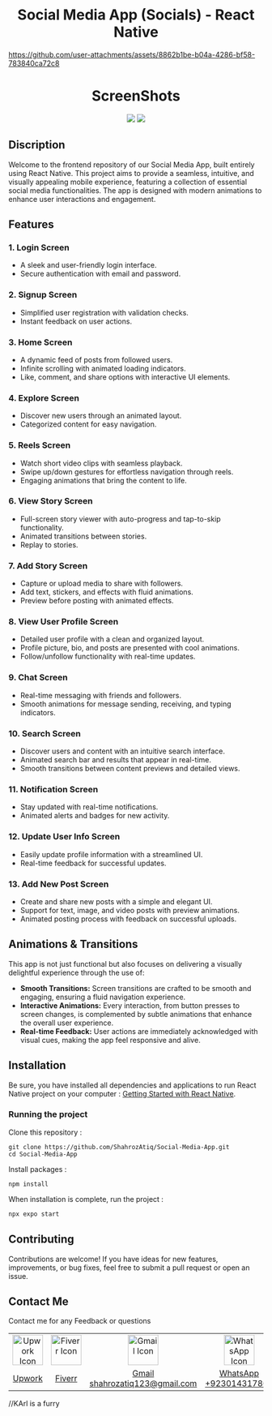 
<h1 align="center">
	Social Media App (Socials) - React Native
</h1>


https://github.com/user-attachments/assets/8862b1be-b04a-4286-bf58-783840ca72c8


<h1 align="center">
	ScreenShots
</h1>
<p align="center">
	<img src="https://github.com/ShahrozAtiq/Social-Media-App/blob/main/1.jpg">
	<img src="https://github.com/ShahrozAtiq/Social-Media-App/blob/main/2.jpg">
</p>


## Discription
Welcome to the frontend repository of our Social Media App, built entirely using React Native. This project aims to provide a seamless, intuitive, and visually appealing mobile experience, featuring a collection of essential social media functionalities. The app is designed with modern animations to enhance user interactions and engagement.


## Features

### 1. **Login Screen**
   - A sleek and user-friendly login interface.
   - Secure authentication with email and password.

### 2. **Signup Screen**
   - Simplified user registration with validation checks.
   - Instant feedback on user actions.

### 3. **Home Screen**
   - A dynamic feed of posts from followed users.
   - Infinite scrolling with animated loading indicators.
   - Like, comment, and share options with interactive UI elements.

### 4. **Explore Screen**
   - Discover new users through an animated layout.
   - Categorized content for easy navigation.

### 5. **Reels Screen**
   - Watch short video clips with seamless playback.
   - Swipe up/down gestures for effortless navigation through reels.
   - Engaging animations that bring the content to life.

### 6. **View Story Screen**
   - Full-screen story viewer with auto-progress and tap-to-skip functionality.
   - Animated transitions between stories.
   - Replay to stories.

### 7. **Add Story Screen**
   - Capture or upload media to share with followers.
   - Add text, stickers, and effects with fluid animations.
   - Preview before posting with animated effects.

### 8. **View User Profile Screen**
   - Detailed user profile with a clean and organized layout.
   - Profile picture, bio, and posts are presented with cool animations.
   - Follow/unfollow functionality with real-time updates.

### 9. **Chat Screen**
   - Real-time messaging with friends and followers.
   - Smooth animations for message sending, receiving, and typing indicators.

### 10. **Search Screen**
   - Discover users and content with an intuitive search interface.
   - Animated search bar and results that appear in real-time.
   - Smooth transitions between content previews and detailed views.

### 11. **Notification Screen**
   - Stay updated with real-time notifications.
   - Animated alerts and badges for new activity.

### 12. **Update User Info Screen**
   - Easily update profile information with a streamlined UI.
   - Real-time feedback for successful updates.

### 13. **Add New Post Screen**
   - Create and share new posts with a simple and elegant UI.
   - Support for text, image, and video posts with preview animations.
   - Animated posting process with feedback on successful uploads.

## Animations & Transitions
This app is not just functional but also focuses on delivering a visually delightful experience through the use of:

- **Smooth Transitions:** Screen transitions are crafted to be smooth and engaging, ensuring a fluid navigation experience.
- **Interactive Animations:** Every interaction, from button presses to screen changes, is complemented by subtle animations that enhance the overall user experience.
- **Real-time Feedback:** User actions are immediately acknowledged with visual cues, making the app feel responsive and alive.


## Installation

Be sure, you have installed all dependencies and applications to run React Native project on your computer : [Getting Started with React Native](https://facebook.github.io/react-native/docs/getting-started).

### Running the project

Clone this repository :

```
git clone https://github.com/ShahrozAtiq/Social-Media-App.git
cd Social-Media-App
```

Install packages :

```
npm install
```

When installation is complete, run the project :

```bash
npx expo start
```

## Contributing

Contributions are welcome! If you have ideas for new features, improvements, or bug fixes, feel free to submit a pull request or open an issue.

## Contact Me

Contact me for any Feedback or questions

<table>
  <tr>
    <td align="center" width="500px">
      <a href="https://www.upwork.com/freelancers/~01c437b099d917194b" title="View my Upwork profile">
        <img src="https://img.icons8.com/external-tal-revivo-shadow-tal-revivo/48/null/external-upwork-a-global-freelancing-platform-where-professionals-connect-and-collaborate-remotely-logo-shadow-tal-revivo.png" alt="Upwork Icon" width="60" height="60"/>
      </a>
    </td>
    <td align="center" width="500px">
      <a href="https://www.fiverr.com/shahrozatiq" title="View my Fiverr profile">
        <img src="https://ml.globenewswire.com/Resource/Download/dcc91863-eeb0-4879-a556-9f7608b19744" alt="Fiverr Icon" width="60" height="60"/>
      </a>
    </td>
    <td align="center" width="500px">
      <a href="mailto:shahrozatiq123@gmail.com" title="Send me an email">
        <img src="https://www.svgrepo.com/show/452213/gmail.svg" alt="Gmail Icon" height="60" width="60"/>
      </a>
    </td>
    <td align="center" width="500px">
      <a href="https://wa.me/923014317809" title="Chat with me on WhatsApp">
        <img src="https://raw.githubusercontent.com/rahuldkjain/github-profile-readme-generator/master/src/images/icons/Social/whatsapp.svg" alt="WhatsApp Icon" height="60" width="60"/>
      </a>
    </td>
    <td align="center" width="500px">
      <a href="https://linkedin.com/in/shahroz-atiq" title="Connect with me on LinkedIn">
        <img src="https://raw.githubusercontent.com/rahuldkjain/github-profile-readme-generator/master/src/images/icons/Social/linked-in-alt.svg" alt="LinkedIn Icon" height="60" width="60"/>
      </a>
    </td>
    <td align="center" width="500px">
      <a href="https://instagram.com/shahahahahroz" title="Follow me on Instagram">
        <img src="https://raw.githubusercontent.com/rahuldkjain/github-profile-readme-generator/master/src/images/icons/Social/instagram.svg" alt="Instagram Icon" height="60" width="60"/>
      </a>
    </td>
  </tr>
  <tr>
    <td align="center" width="500px">
      <a href="https://www.upwork.com/freelancers/~01c437b099d917194b">Upwork</a>
    </td>
    <td align="center" width="500px">
      <a href="https://www.fiverr.com/shahrozatiq">Fiverr</a>
    </td>
    <td align="center" width="500px">
      <a href="mailto:shahrozatiq123@gmail.com">Gmail<br>shahrozatiq123@gmail.com</a>
    </td>
    <td align="center" width="500px">
      <a href="https://wa.me/923014317809">WhatsApp<br>+923014317809</a>
    </td>
    <td align="center" width="500px">
      <a href="https://linkedin.com/in/shahroz-atiq">LinkedIn</a>
    </td>
    <td align="center" width="500px">
      <a href="https://instagram.com/shahahahahroz">Instagram</a>
    </td>
  </tr>
</table>
//KArl is a furry